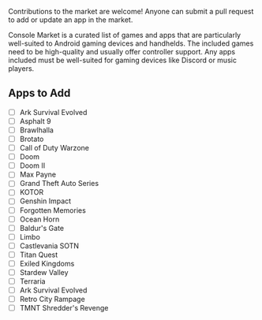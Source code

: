 Contributions to the market are welcome! Anyone can submit a pull request to add or update an app in the market.

Console Market is a curated list of games and apps that are particularly well-suited to Android gaming devices and handhelds. The included games need to be high-quality and usually offer controller support. Any apps included must be well-suited for gaming devices like Discord or music players.

## Apps to Add
- [ ] Ark Survival Evolved
- [ ] Asphalt 9
- [ ] Brawlhalla
- [ ] Brotato
- [ ] Call of Duty Warzone
- [ ] Doom
- [ ] Doom II
- [ ] Max Payne
- [ ] Grand Theft Auto Series
- [ ] KOTOR
- [ ] Genshin Impact
- [ ] Forgotten Memories
- [ ] Ocean Horn
- [ ] Baldur's Gate
- [ ] Limbo
- [ ] Castlevania SOTN
- [ ] Titan Quest
- [ ] Exiled Kingdoms
- [ ] Stardew Valley
- [ ] Terraria
- [ ] Ark Survival Evolved
- [ ] Retro City Rampage
- [ ] TMNT Shredder's Revenge
